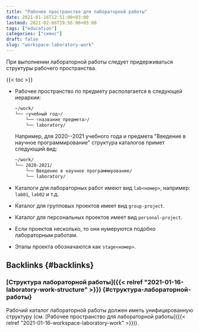 ```yaml
---
title: "Рабочее пространство для лабораторной работы"
date: 2021-01-16T12:51:00+03:00
lastmod: 2021-02-06T19:56:00+03:00
tags: ["education"]
categories: ["сиянс"]
draft: false
slug: "workspace-laboratory-work"
---
```


При выполнении лабораторной работы следует придерживаться структуры рабочего пространства.

<!--more-->

{{< toc >}}

-   Рабочее пространство по предмету располагается в следующей иерархии:

    ```bash
    ~/work/
    └── <учебный год>/
        └── <название предмета>/
    	└── laboratory/
    ```

    Например, для 2020--2021 учебного года и предмета "Введение в научное программирование" структура каталогов примет следующий вид:

    ```bash
    ~/work/
    └── 2020-2021/
        └── Введение в научное программирование/
    	└── laboratory/
    ```

-   Каталоги для лабораторных работ имеют вид `lab<номер>`, например: `lab01`, `lab02` и т.д.
-   Каталог для групповых проектов имеет вид `group-project`.
-   Каталог для персональных проектов имеет вид `personal-project`.
-   Если проектов несколько, то они нумеруются подобно лабораторным работам.
-   Этапы проекта обозначаются как `stage<номер>`.


## Backlinks {#backlinks}


### [Структура лабораторной работы]({{< relref "2021-01-16-laboratory-work-structure" >}}) {#структура-лабораторной-работы}

Рабочий каталог лабораторной работы должен иметь унифицированную структуру (см. [Рабочее пространство для лабораторной работы]({{< relref "2021-01-16-workspace-laboratory-work" >}})).
